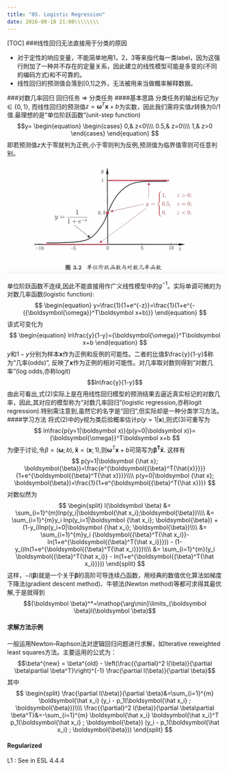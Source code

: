 ```yaml
---
title: "05. Logistic Regression"
date: 2016-08-18 21:08\\\\\\\\
---
```


[TOC]
###线性回归无法直接用于分类的原因
- 对于定性的响应变量，不能简单地用1，2，3等来指代每一类label，因为这强行附加了一种并不存在的定量关系，因此建立的线性模型可能是多变的(不同的编码方式)和不可靠的。
- 线性回归的预测值会落到[0,1]之外，无法被用来当做概率解释数据。

###对数几率回归
回归任务 => 分类任务
####基本思路
分类任务的输出标记为$y\in\{0, 1\}$, 而线性回归的预测值$z={\boldsymbol{\omega}}^T\boldsymbol x+b$为实数，因此我们需将实值$z$转换为0/1值.最理想的是“单位阶跃函数”(unit-step function)
$$y=
\begin{equation}
\begin{cases}
0,& z<0\\\\
0.5,& z=0\\\\
1,& z>0
\end{cases}
\end{equation}
$$
即若预测值$z$大于零就判为正例,小于零则判为反例,预测值为临界值零则可任意判别。

![](../static/images/logistic.png)

单位阶跃函数不连续,因此不能直接用作广义线性模型中的$g^{-1}$。实际单调可微的为对数几率函数(logistic function):
$$
\begin{equation}
y=\frac{1}{1+e^{-z}}=\frac{1}{1+e^{-({\boldsymbol{\omega}}^T\boldsymbol x+b)}}   \end{equation}
$$
该式可变化为
$$
\begin{equation}
ln\frac{y}{1-y}={\boldsymbol{\omega}}^T\boldsymbol x+b
\end{equation}
$$
$y$和$1-y$分别为样本$\boldsymbol x$作为正例和反例的可能性。二者的比值$\frac{y}{1-y}$称为“几率(odds)”, 反映了$\boldsymbol x$作为正例的相对可能性。对几率取对数则得到“对数几率”(log odds,亦称logit)
$$ln\frac{y}{1-y}$$
由此可看出,式(2)实际上是在用线性回归模型的预测结果去逼近真实标记的对数几率，因此,其对应的模型称为“对数几率回归”(logistic regression,亦称logit regression).特别需注意到,虽然它的名字是“回归”,但实际却是一种分类学习方法。
####学习方法
将式(2)中的y视为类后验概率估计$p(y=1|\boldsymbol x)$,则式(3)可重写为
$$
ln\frac{p(y=1|\boldsymbol x)}{p(y=0|\boldsymbol x)}={\boldsymbol{\omega}}^T\boldsymbol x+b
$$
为便于讨论,令$\beta=(\boldsymbol{\omega};b), \boldsymbol{\hat{x}}=(\boldsymbol x;1)$,则${\boldsymbol{\omega}}^T\boldsymbol x+b$可简写为$\boldsymbol{{\beta}^T\hat{x}}$. 这样有
$$
p(y=1|\boldsymbol {\hat x}; \boldsymbol{\beta})=\frac{e^{\boldsymbol{{\beta}^T{\hat{x}}}}}{1+e^{\boldsymbol{{\beta}^T{\hat x}}}}\\\\
p(y=0|\boldsymbol {\hat x}; \boldsymbol{\beta})=\frac{1}{1+e^{\boldsymbol{{\beta}^T{\hat x}}}}
$$
对数似然为
$$
\begin{split}
l(\boldsymbol \beta) &= 
\sum_{i=1}^{m}lnp(y_i|\boldsymbol{\hat x_i};\boldsymbol{\beta})\\\\ &= 
\sum_{i=1}^{m}y_i lnp(y_i=1|\boldsymbol {\hat x_i}; \boldsymbol{\beta}) + (1-y_i)lnp(y_i=0|\boldsymbol {\hat x_i}; \boldsymbol{\beta})\\\\ &= 
\sum_{i=1}^{m}y_i (\boldsymbol{{\beta}^T{\hat x_i}}-ln(1+e^{\boldsymbol{{\beta}^T{\hat x_i}}})) - (1-y_i)ln(1+e^{\boldsymbol{{\beta}^T{\hat x_i}}})\\\\ &= 
\sum_{i=1}^{m}(y_i \boldsymbol{{\beta}^T{\hat x_i}} - ln(1+e^{\boldsymbol{{\beta}^T{\hat x_i}}}))
\end{split}
$$
这样，$-l(\boldsymbol \beta)$就是一个关于$\boldsymbol \beta$的高阶可导连续凸函数，用经典的数值优化算法如梯度下降法(gradient descent method)、牛顿法(Newton method)等都可求得其最优解,于是就得到
$${\boldsymbol \beta}^*=\mathop{\arg\min}\limits_{\boldsymbol \beta}l(\boldsymbol \beta)$$

#### 求解方法示例
一般运用Newton–Raphson法对逻辑回归问题进行求解，如Iterative reweighted least squares方法。主要运用的公式为：
$$\beta^{new} = \beta^{old} - \left(\frac{{\partial}^2 l(\beta)}{\partial \beta\partial \beta^T}\right)^{-1}
\frac{\partial l(\beta)}{\partial \beta}$$
其中
$$
\begin{split}
\frac{\partial l(\beta)}{\partial \beta}&=\sum_{i=1}^{m} \boldsymbol{\hat x_i} (y_i - p_1(\boldsymbol{\hat x_i} ; \boldsymbol{\beta}))\\\\
\frac{{\partial}^2 l(\beta)}{\partial \beta\partial \beta^T}&=-\sum_{i=1}^{m} \boldsymbol{\hat x_i} \boldsymbol{\hat x_i}^T p_1(\boldsymbol{\hat x_i} ; \boldsymbol{\beta}) (y_i - p_1(\boldsymbol{\hat x_i} ; \boldsymbol{\beta}))
\end{split}
$$

#### Regularized
L1 : See in ESL 4.4.4
